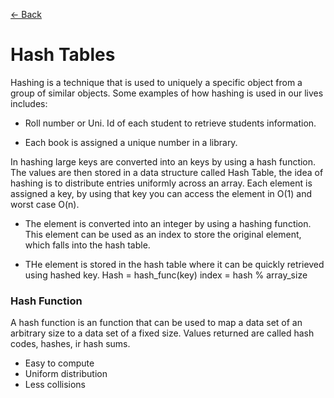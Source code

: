 [<- Back](../README.md)

# Hash Tables

Hashing is a technique that is used to uniquely a specific object from a group of similar objects. Some examples of how hashing is used in our lives includes:

* Roll number or Uni. Id of each student to retrieve students information.

* Each book is assigned a unique number in a library.

In hashing large keys are converted into an keys by using a hash function. The values are then stored in a data structure called Hash Table, the idea of hashing is to distribute entries uniformly across an array. Each element is assigned a key, by using that key you can access the element in O(1) and worst case O(n).

* The element is converted into an integer by using a hashing function. This element can be used as an index to store the original element, which falls into the hash table.

* THe element is stored in the hash table where it can be quickly retrieved using hashed key. 
Hash = hash_func(key)
index = hash % array_size

### Hash Function

A hash function is an function that can be used to map a data set of an arbitrary size to a data set of a fixed size. Values returned are called hash codes, hashes, ir hash sums.

* Easy to compute
* Uniform distribution
* Less collisions

